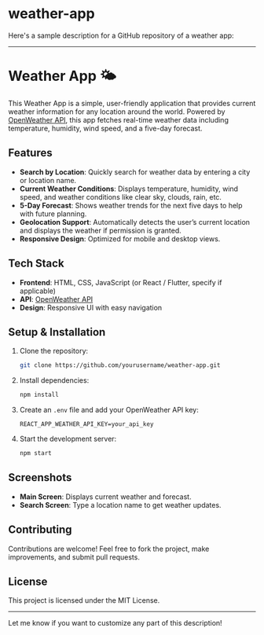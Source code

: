 # weather-app
Here's a sample description for a GitHub repository of a weather app:

---

# Weather App 🌤️

This Weather App is a simple, user-friendly application that provides current weather information for any location around the world. Powered by [OpenWeather API](https://openweathermap.org/api), this app fetches real-time weather data including temperature, humidity, wind speed, and a five-day forecast. 

## Features

- **Search by Location**: Quickly search for weather data by entering a city or location name.
- **Current Weather Conditions**: Displays temperature, humidity, wind speed, and weather conditions like clear sky, clouds, rain, etc.
- **5-Day Forecast**: Shows weather trends for the next five days to help with future planning.
- **Geolocation Support**: Automatically detects the user’s current location and displays the weather if permission is granted.
- **Responsive Design**: Optimized for mobile and desktop views.

## Tech Stack

- **Frontend**: HTML, CSS, JavaScript (or React / Flutter, specify if applicable)
- **API**: [OpenWeather API](https://openweathermap.org/api)
- **Design**: Responsive UI with easy navigation

## Setup & Installation

1. Clone the repository:
   ```bash
   git clone https://github.com/yourusername/weather-app.git
   ```
2. Install dependencies:
   ```bash
   npm install
   ```
3. Create an `.env` file and add your OpenWeather API key:
   ```plaintext
   REACT_APP_WEATHER_API_KEY=your_api_key
   ```
4. Start the development server:
   ```bash
   npm start
   ```

## Screenshots

- **Main Screen**: Displays current weather and forecast.
- **Search Screen**: Type a location name to get weather updates.
  
## Contributing

Contributions are welcome! Feel free to fork the project, make improvements, and submit pull requests. 

## License

This project is licensed under the MIT License. 

---

Let me know if you want to customize any part of this description!
